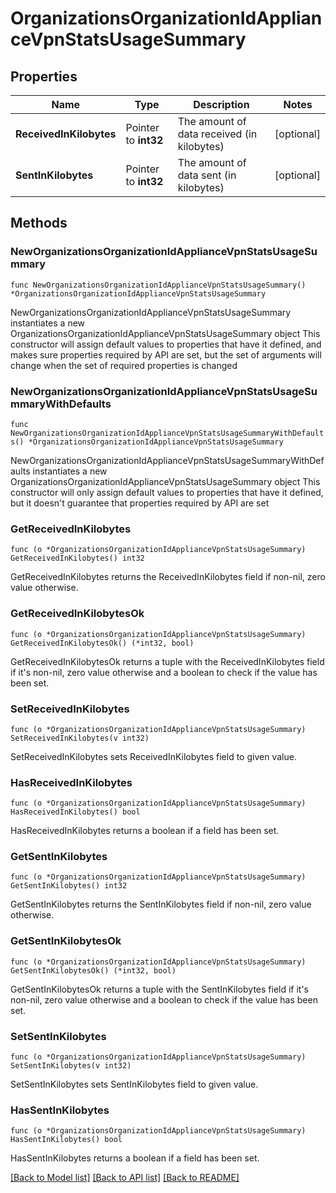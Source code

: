 # OrganizationsOrganizationIdApplianceVpnStatsUsageSummary

## Properties

Name | Type | Description | Notes
------------ | ------------- | ------------- | -------------
**ReceivedInKilobytes** | Pointer to **int32** | The amount of data received (in kilobytes) | [optional] 
**SentInKilobytes** | Pointer to **int32** | The amount of data sent (in kilobytes) | [optional] 

## Methods

### NewOrganizationsOrganizationIdApplianceVpnStatsUsageSummary

`func NewOrganizationsOrganizationIdApplianceVpnStatsUsageSummary() *OrganizationsOrganizationIdApplianceVpnStatsUsageSummary`

NewOrganizationsOrganizationIdApplianceVpnStatsUsageSummary instantiates a new OrganizationsOrganizationIdApplianceVpnStatsUsageSummary object
This constructor will assign default values to properties that have it defined,
and makes sure properties required by API are set, but the set of arguments
will change when the set of required properties is changed

### NewOrganizationsOrganizationIdApplianceVpnStatsUsageSummaryWithDefaults

`func NewOrganizationsOrganizationIdApplianceVpnStatsUsageSummaryWithDefaults() *OrganizationsOrganizationIdApplianceVpnStatsUsageSummary`

NewOrganizationsOrganizationIdApplianceVpnStatsUsageSummaryWithDefaults instantiates a new OrganizationsOrganizationIdApplianceVpnStatsUsageSummary object
This constructor will only assign default values to properties that have it defined,
but it doesn't guarantee that properties required by API are set

### GetReceivedInKilobytes

`func (o *OrganizationsOrganizationIdApplianceVpnStatsUsageSummary) GetReceivedInKilobytes() int32`

GetReceivedInKilobytes returns the ReceivedInKilobytes field if non-nil, zero value otherwise.

### GetReceivedInKilobytesOk

`func (o *OrganizationsOrganizationIdApplianceVpnStatsUsageSummary) GetReceivedInKilobytesOk() (*int32, bool)`

GetReceivedInKilobytesOk returns a tuple with the ReceivedInKilobytes field if it's non-nil, zero value otherwise
and a boolean to check if the value has been set.

### SetReceivedInKilobytes

`func (o *OrganizationsOrganizationIdApplianceVpnStatsUsageSummary) SetReceivedInKilobytes(v int32)`

SetReceivedInKilobytes sets ReceivedInKilobytes field to given value.

### HasReceivedInKilobytes

`func (o *OrganizationsOrganizationIdApplianceVpnStatsUsageSummary) HasReceivedInKilobytes() bool`

HasReceivedInKilobytes returns a boolean if a field has been set.

### GetSentInKilobytes

`func (o *OrganizationsOrganizationIdApplianceVpnStatsUsageSummary) GetSentInKilobytes() int32`

GetSentInKilobytes returns the SentInKilobytes field if non-nil, zero value otherwise.

### GetSentInKilobytesOk

`func (o *OrganizationsOrganizationIdApplianceVpnStatsUsageSummary) GetSentInKilobytesOk() (*int32, bool)`

GetSentInKilobytesOk returns a tuple with the SentInKilobytes field if it's non-nil, zero value otherwise
and a boolean to check if the value has been set.

### SetSentInKilobytes

`func (o *OrganizationsOrganizationIdApplianceVpnStatsUsageSummary) SetSentInKilobytes(v int32)`

SetSentInKilobytes sets SentInKilobytes field to given value.

### HasSentInKilobytes

`func (o *OrganizationsOrganizationIdApplianceVpnStatsUsageSummary) HasSentInKilobytes() bool`

HasSentInKilobytes returns a boolean if a field has been set.


[[Back to Model list]](../README.md#documentation-for-models) [[Back to API list]](../README.md#documentation-for-api-endpoints) [[Back to README]](../README.md)


